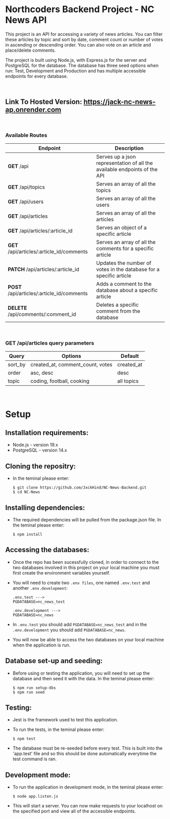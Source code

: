 # Northcoders Backend Project - NC News API

This project is an API for accessing a variety of news articles. You can filter these articles by topic and sort by date, comment count or number of votes in ascending or descending order. You can also vote on an article and place/delete comments.

The project is built using Node.js, with Express.js for the server and PostgreSQL for the database. The database has three seed options when run: Test, Development and Production and has multiple accessible endpoints for every database.

<br />

## Link To Hosted Version: https://jack-nc-news-ap.onrender.com

<br />

### Available Routes

| Endpoint                                    | Description                                                               |
| ------------------------------------------- | ------------------------------------------------------------------------- |
| **GET** /api                                | Serves up a json representation of all the available endpoints of the API |
| **GET** /api/topics                         | Serves an array of all the topics                                         |
| **GET** /api/users                          | Serves an array of all the users                                          |
| **GET** /api/articles                       | Serves an array of all the articles                                       |
| **GET** /api/articles/:article_id           | Serves an object of a specific article                                    |
| **GET** /api/articles/:article_id/comments  | Serves an array of all the comments for a specific article                |
| **PATCH** /api/articles/:article_id         | Updates the number of votes in the database for a specific article        |
| **POST** /api/articles/:article_id/comments | Adds a comment to the database about a specific article                   |
| **DELETE** /api/comments/:comment_id        | Deletes a specific comment from the database                              |

<br />

### **GET** /api/articles query parameters

| Query   | Options                          | Default    |
| ------- | -------------------------------- | ---------- |
| sort_by | created_at, comment_count, votes | created_at |
| order   | asc, desc                        | desc       |
| topic   | coding, football, cooking        | all topics |

<br />

# Setup

## Installation requirements:

- Node.js - version 19.x
- PostgreSQL - version 14.x

## Cloning the repositry:

- In the teminal please enter:

  ```
  $ git clone https://github.com/JxckHind/NC-News-Backend.git
  $ cd NC-News
  ```

## Installing dependencies:

- The required dependencies will be pulled from the package.json file. In the teminal please enter:

  ```
  $ npm install
  ```

## Accessing the databases:

- Once the repo has been sucessfully cloned, in order to connect to the two databases involved in this project on your local machine you must first create the environment variables yourself.
- You will need to create two `.env files`, one named `.env.test` and another `.env.development`:

  ```
  .env.test --->
  PGDATABASE=nc_news_test

  .env.development --->
  PGDATABASE=nc_news
  ```

- In `.env.test` you should add `PGDATABASE=nc_news_test` and in the `.env.development` you should add `PGDATABASE=nc_news`.
- You will now be able to access the two databases on your local machine when the application is run.

## Database set-up and seeding:

- Before using or testing the application, you will need to set up the database and then seed it with the data. In the teminal please enter:

  ```
  $ npm run setup-dbs
  $ npm run seed
  ```

## Testing:

- Jest is the framework used to test this application.
- To run the tests, in the teminal please enter:

  ```
  $ npm test
  ```

- The database must be re-seeded before every test. This is built into the 'app.test' file and so this should be done automatically everytime the test command is ran.

## Development mode:

- To run the application in development mode, in the teminal please enter:

  ```
  $ node app.listen.js
  ```

- This will start a server. You can now make requests to your localhost on the specified port and view all of the accessible endpoints.
